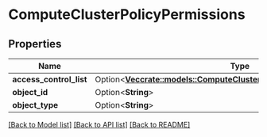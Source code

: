 # ComputeClusterPolicyPermissions

## Properties

Name | Type | Description | Notes
------------ | ------------- | ------------- | -------------
**access_control_list** | Option<[**Vec<crate::models::ComputeClusterPolicyAccessControlResponse>**](ComputeClusterPolicyAccessControlResponse.md)> |  | [optional]
**object_id** | Option<**String**> |  | [optional]
**object_type** | Option<**String**> |  | [optional]

[[Back to Model list]](../README.md#documentation-for-models) [[Back to API list]](../README.md#documentation-for-api-endpoints) [[Back to README]](../README.md)


